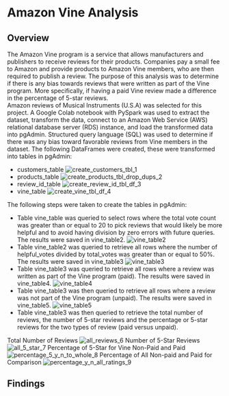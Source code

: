 # Amazon Vine Analysis
## Overview
The Amazon Vine program is a service that allows manufacturers and publishers to receive reviews for their products. Companies pay a small fee to Amazon and provide products to Amazon Vine members, who are then required to publish a review. The purpose of this analysis was to determine if there is any bias towards reviews that were written as part of the Vine program. More specifically, if having a paid Vine review made a difference in the percentage of 5-star reviews.  
Amazon reviews of Musical Instruments (U.S.A) was selected for this project. A Google Colab notebook with PySpark was used to extract the dataset, transform the data, connect to an Amazon Web Service (AWS) relational database server (RDS) instance, and load the transformed data into pgAdmin.  Structured query language (SQL) was used to determine if there was any bias toward favorable reviews from Vine members in the dataset. 
The following DataFrames were created, these were transformed into tables in pgAdmin:
- customers_table
![create_customers_tbl_1](https://github.com/LleeMcD/Amazon_Vine_Analysis/blob/main/Resources/create_customers_tbl_1.png)
- products_table
![create_products_tbl_drop_dups_2](https://github.com/LleeMcD/Amazon_Vine_Analysis/blob/main/Resources/create_products_tbl_drop_dups_2.png)
- review_id_table
![create_review_id_tbl_df_3](https://github.com/LleeMcD/Amazon_Vine_Analysis/blob/main/Resources/create_review_id_tbl_df_3.png)
- vine_table
![create_vine_tbl_df_4](https://github.com/LleeMcD/Amazon_Vine_Analysis/blob/main/Resources/create_vine_tbl_df_4.png)

The following steps were taken to create the tables in pgAdmin:
-  Table vine_table was queried to select  rows where the total vote count was greater than or equal to 20 to pick reviews that would likely be more helpful and to avoid having division by zero errors with future queries. The results were saved in vine_table2.
![vine_table2](https://github.com/LleeMcD/Amazon_Vine_Analysis/blob/main/Resources/vine_table2.png)
- Table vine_table2 was queried to retrieve all rows where the number of helpful_votes divided by total_votes was greater than or equal to 50%. The results were saved in vine_table3
![vine_table3](https://github.com/LleeMcD/Amazon_Vine_Analysis/blob/main/Resources/vine_table3.png)
- Table vine_table3 was queried to retrieve all rows where a review was written as part of the Vine program (paid). The results were saved in vine_table4.
![vine_table4](https://github.com/LleeMcD/Amazon_Vine_Analysis/blob/main/Resources/vine_table4.png)
- Table vine_table3 was then queried to retrieve all rows where a review was not part of the Vine program (unpaid). The results were saved in vine_table5.
![vine_table5](https://github.com/LleeMcD/Amazon_Vine_Analysis/blob/main/Resources/vine_table5.png)
- Table vine_table3 was then queried to retrieve the total number of reviews, the number of 5-star reviews and the percentage or 5-star reviews for the two types of review (paid versus unpaid).

Total Number of Reviews
![all_reviews_6](https://github.com/LleeMcD/Amazon_Vine_Analysis/blob/main/Resources/all_reviews_6.png)
Number of 5-Star Reviews
![all_5_star_7](https://github.com/LleeMcD/Amazon_Vine_Analysis/blob/main/Resources/all_5_star_7.png)
Percentage of 5-Star for Vine Non-Paid and Paid
![percentage_5_y_n_to_whole_8](https://github.com/LleeMcD/Amazon_Vine_Analysis/blob/main/Resources/percentage_5_y_n_to_whole_8.png)
Percentage of All Non-paid and Paid for Comparison
![percentage_y_n_all_ratings_9](https://github.com/LleeMcD/Amazon_Vine_Analysis/blob/main/Resources/percentage_y_n_all_ratings_9.png)

## Findings

